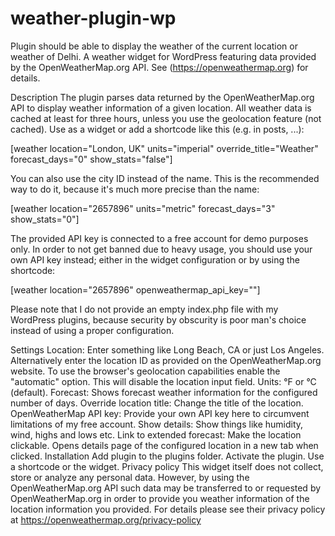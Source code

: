 # weather-plugin-wp
Plugin should be able to display the weather of the current location or weather of Delhi.
A weather widget for WordPress featuring data provided by the OpenWeatherMap.org API. See (https://openweathermap.org) for details.

Description
The plugin parses data returned by the OpenWeatherMap.org API to display weather information of a given location. All weather data is cached at least for three hours, unless you use the geolocation feature (not cached). Use as a widget or add a shortcode like this (e.g. in posts, ...):

[weather location="London, UK" units="imperial" override_title="Weather" forecast_days="0" show_stats="false"]

You can also use the city ID instead of the name. This is the recommended way to do it, because it's much more precise than the name:

[weather location="2657896" units="metric" forecast_days="3" show_stats="0"]

The provided API key is connected to a free account for demo purposes only. In order to not get banned due to heavy usage, you should use your own API key instead; either in the widget configuration or by using the shortcode:

[weather location="2657896" openweathermap_api_key="<insert your API key here>"]

Please note that I do not provide an empty index.php file with my WordPress plugins, because security by obscurity is poor man's choice instead of using a proper configuration.

Settings
Location: Enter something like Long Beach, CA or just Los Angeles. Alternatively enter the location ID as provided on the OpenWeatherMap.org website. To use the browser's geolocation capabilities enable the "automatic" option. This will disable the location input field.
Units: °F or °C (default).
Forecast: Shows forecast weather information for the configured number of days.
Override location title: Change the title of the location.
OpenWeatherMap API key: Provide your own API key here to circumvent limitations of my free account.
Show details: Show things like humidity, wind, highs and lows etc.
Link to extended forecast: Make the location clickable. Opens details page of the configured location in a new tab when clicked.
Installation
Add plugin to the plugins folder.
Activate the plugin.
Use a shortcode or the widget.
Privacy policy
This widget itself does not collect, store or analyze any personal data. However, by using the OpenWeatherMap.org API such data may be transferred to or requested by OpenWeatherMap.org in order to provide you weather information of the location information you provided. For details please see their privacy policy at https://openweathermap.org/privacy-policy
